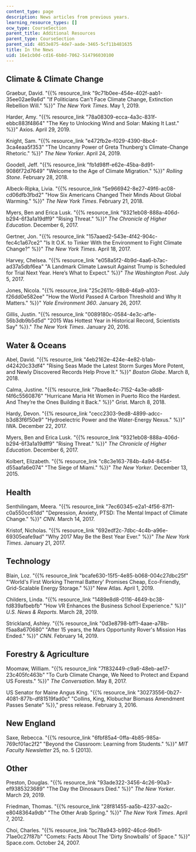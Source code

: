 ```yaml
---
content_type: page
description: News articles from previous years.
learning_resource_types: []
ocw_type: CourseSection
parent_title: Additional Resources
parent_type: CourseSection
parent_uid: 4853e875-4de7-aade-3465-5cf11b481635
title: In the News
uid: 16e1cb0d-cd16-6b8d-7062-514796030100
---
```


Climate & Climate Change
------------------------

Graebur, David. "{{% resource_link "9c71b0ee-454e-402f-aab1-35ee02ae9a6d" "If Politicians Can't Face Climate Change, Extinction Rebellion Will." %}}" _The New York Times_. May 1, 2019. 

Harder, Amy. "{{% resource_link "78a08309-ecca-4a3c-831f-ebbc883f4864" "The Key to Unlocking Wind and Solar: Making It Last." %}}" Axios. April 29, 2019.

Knight, Sam. "{{% resource_link "e472fb2e-f029-4390-8bc4-3ca4eaa5f353" "The Uncanny Power of Greta Thunberg's Climate-Change Rhetoric." %}}" _The New Yorker_. April 24, 2019.

Goodell, Jeff. "{{% resource_link "fb1d98ff-e62e-45ba-8d91-9086f72d7649" "Welcome to the Age of Climate Migration." %}}" _Rolling Stone_. February 28, 2018.

Albeck-Ripka, Livia. "{{% resource_link "5e966942-8e27-49f6-ac08-cd06dfb3fbd2" "How Six Americans Changed Their Minds About Global Warming." %}}" _The New York Times_. February 21, 2018.

Myers, Ben and Erica Lusk. "{{% resource_link "9321eb08-888a-406d-b294-6f3a1a19dff9" "Rising Threat." %}}" _The Chronicle of Higher Education_. December 6, 2017. 

Gertner, Jon. "{{% resource_link "157aaed2-543e-4f42-904c-fec4c1a67ce2" "Is It O.K. to Tinker With the Environment to Fight Climate Change?" %}}" _The New York Times_. April 18, 2017. 

Harvey, Chelsea. "{{% resource_link "e058a5f2-4b9d-4aa6-b7ac-ad37a5dbf6ea" "A Landmark Climate Lawsuit Against Trump is Scheduled for Trial Next Year. Here’s What to Expect." %}}" _The Washington Post_. July 5, 2017.

Jones, Nicola. "{{% resource_link "25c2611c-98b8-46a9-a103-f26dd0e582ee" "How the World Passed A Carbon Threshold and Why It Matters." %}}" _Yale Environment 360_. January 26, 2017.

Gillis, Justin. "{{% resource_link "0089180c-0584-4e3c-af1e-56b3db9b5d5d" "2015 Was Hottest Year in Historical Record, Scientists Say" %}}." _The New York Times_. January 20, 2016. 

Water & Oceans
--------------

Abel, David. "{{% resource_link "4eb2162e-424e-4e82-b1ab-d42420c33df4" "Rising Seas Made the Latest Storm Surges More Potent, and Newly Discovered Records Help Prove It." %}}" _Boston Globe_. March 8, 2018.

Calma, Justine. "{{% resource_link "7bae8e4c-7152-4a3e-a8d8-f4f6c5560876" "Hurricane Maria Hit Women in Puerto Rico the Hardest. And They’re the Ones Building it Back." %}}" Grist. March 8, 2018.

Hardy, Devon. "{{% resource_link "cecc2303-9ed8-4899-adcc-b3d83f6f50e9" "Hydroelectric Power and the Water-Energy Nexus." %}}" IWA. December 22, 2017.

Myers, Ben and Erica Lusk. "{{% resource_link "9321eb08-888a-406d-b294-6f3a1a19dff9" "Rising Threat." %}}" _The Chronicle of Higher Education_. December 6, 2017. 

Kolbert, Elizabeth. "{{% resource_link "c8c3e163-784b-4a94-8454-d55aafa6e074" "The Siege of Miami." %}}" _The New Yorker_. December 13, 2015.

Health
------

Senthilingam, Meera. "{{% resource_link "7ec60345-e2a1-4f56-87f1-c0a550cc61dd" "Depression, Anxiety, PTSD: The Mental Impact of Climate Change." %}}" _CNN_. March 14, 2017.

Kristof, Nicholas. "{{% resource_link "692edf2c-7dbc-4c4b-a96e-69305eafe9ad" "Why 2017 May Be the Best Year Ever." %}}" _The New York Times_. January 21, 2017. 

Technology
----------

Blain, Loz. "{{% resource_link "bcafe630-15f5-4e85-b068-004c27dbc25f" "'World's First Working Thermal Battery' Promises Cheap, Eco-Friendly, Grid-Scalable Energy Storage." %}}" New Atlas. April 1, 2019.

Childers, Linda. "{{% resource_link "1489e8d8-0116-4649-bc38-fd839afbebfb" "How VR Enhances the Business School Experience." %}}" _U.S. News & Reports_. March 28, 2019.

Strickland, Ashley. "{{% resource_link "0d3e8798-bff1-4aae-a78b-f5aa8a670680" "After 15 years, the Mars Opportunity Rover's Mission Has Ended." %}}" _CNN_. February 14, 2019.

Forestry & Agriculture
----------------------

Moomaw, William. "{{% resource_link "7f832449-c9a6-48eb-ae17-23c405fc463b" "To Curb Climate Change, We Need to Protect and Expand US Forests." %}}" _The Conversation_. May 8, 2017.

US Senator for Maine Angus King. "{{% resource_link "30273556-0b27-4081-877b-df81519fad0c" "Collins, King, Klobuchar Biomass Amendment Passes Senate" %}}," press release. February 3, 2016. 

New England
-----------

Saxe, Rebecca. "{{% resource_link "6fbf85a4-0ffa-4b85-985a-769cf01ac2f2" "Beyond the Classroom: Learning from Students." %}}" _MIT Faculty Newsletter_ 25, no. 5 (2013).  

Other
-----

Preston, Douglas. "{{% resource_link "93ade322-3456-4c26-90a3-ef9385323689" "The Day the Dinosaurs Died." %}}" _The New Yorker_. March 29, 2019. 

Friedman, Thomas. "{{% resource_link "28f81455-aa5b-4237-aa2c-e8048364a9db" "The Other Arab Spring." %}}" _The New York Times_. April 7, 2012.

Choi, Charles. "{{% resource_link "bc78a943-b992-46cd-9b61-71ae0c27f87b" "Comets: Facts About The 'Dirty Snowballs' of Space." %}}" Space.com. October 24, 2007.